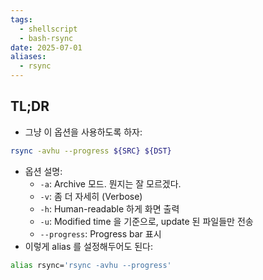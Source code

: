 ```yaml
---
tags:
  - shellscript
  - bash-rsync
date: 2025-07-01
aliases:
  - rsync
---
```

## TL;DR

- 그냥 이 옵션을 사용하도록 하자:

```bash
rsync -avhu --progress ${SRC} ${DST}
```

- 옵션 설명:
	- `-a`: Archive 모드. 뭔지는 잘 모르겠다.
	- `-v`: 좀 더 자세히 (Verbose)
	- `-h`: Human-readable 하게 화면 출력
	- `-u`: Modified time 을 기준으로, update 된 파일들만 전송
	- `--progress`: Progress bar 표시
- 이렇게 alias 를 설정해두어도 된다:

```bash
alias rsync='rsync -avhu --progress'
```